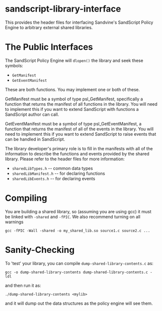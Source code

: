 sandscript-library-interface
============================

This provides the header files for interfacing Sandvine's SandScript Policy
Engine to arbitrary external shared libraries.

# The Public Interfaces

The SandScript Policy Engine will `dlopen()` the library and seek these
symbols:
 - `GetManifest`
 - `GetEventManifest`

These are both functions. You may implement one or both of these.
 
GetManifest must be a symbol of type psl_GetManifest, specifically a function
that returns the manifest of all functions in the library. You will need to
implement this if you want to extend SandScript with functions a SandScript
author can call.

GetEventManifest must be a symbol of type psl_GetEventManifest, a function
that returns the manifest of all of the events in the library.  You will need
to implement this if you want to extend SandScript to raise events that can be
handled in SandScript.

The library developer's primary role is to fill in the manifests with all of
the information to describe the functions and events provided by the shared
library. Please refer to the header files for more information:
 - `sharedLibTypes.h` -- common data types
 - `sharedLibManifest.h` -- for declaring functions
 - `sharedLibEvents.h` -- for declaring events

# Compiling

You are building a shared library, so (assuming you are using gcc) it must be
linked with `-shared` and `-fPIC`. We also recommend turning on all warnings

    gcc -fPIC -Wall -shared -o my_shared_lib.so source1.c source2.c ...


# Sanity-Checking

To 'test' your library, you can compile `dump-shared-library-contents.c` as: 

    gcc -o dump-shared-library-contents dump-shared-library-contents.c -ldl

and then run it as:

    ./dump-shared-library-contents <mylib>

and it will dump out the data structures as the policy engine will see them.

